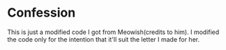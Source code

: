 # Confession

This is just a modified code I got from Meowish(credits to him). I modified the code only for the intention that it'll suit the letter I made for her. 
